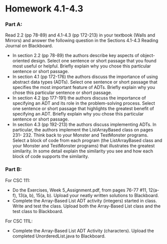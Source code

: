 # Homework 4.1-4.3

### Part A:
Read 2.2 (pp 78-89) and 4.1-4.3 (pp 172-213) in your textbook (Walls and Mirrors) and answer the following question in the Sections 4.1-4.3 Reading Journal on Blackboard.
- In section 2.2 (pp 78-89) the authors describe key aspects of object-oriented design. Select one sentence or short passage that you found most useful or helpful. Briefly explain why you chose this particular sentence or short passage.
- In section 4.1 (pp 172-176) the authors discuss the importance of using abstract data types (ADTs). Select one sentence or short passage that specifies the most important feature of ADTs. Briefly explain why you chose this particular sentence or short passage.
- In section 4.2 (pp 177-191) the authors discuss the importance of specifying an ADT and its role in the problem-solving process. Select one sentence or short passage that highlights the greatest benefit of specifying an ADT. Briefly explain why you chose this particular sentence or short passage.
- In section 4.3 (pp 192-213) the authors discuss implementing ADTs. In particular, the authors implement the ListArrayBased class on pages 231- 232. Think back to your Monster and TestMonster programs. Select a block of code from each program (the ListArrayBased class and your Monster and TestMonster programs) that illustrates the greatest similarity. In some detail explain the similarity you see and how each block of code supports the similarity.

### Part B:
For CSC 111:
- Do the Exercises, Week 5_Assignment.pdf, from pages 76-77 #11, 12(a-f), 13(a, b), 15(a, b). Upload your neatly written solutions to Blackboard.
- Complete the Array-Based List ADT activity (integers) started in class. Write and test the class. Upload both the Array-Based List class and the test class to Blackboard.

For CSC 111L: 
- Complete the Array-Based List ADT Activity (characters). Upload the completed UnorderedList.java to Blackboard.